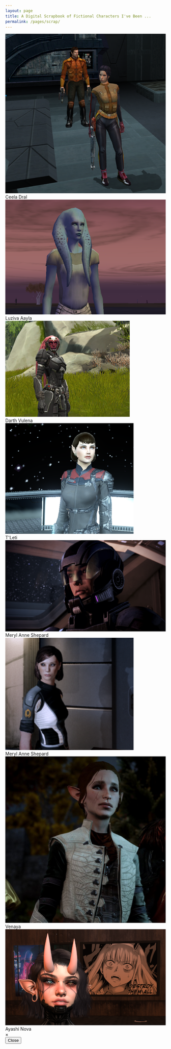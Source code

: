 ```yaml
---
layout: page
title: A Digital Scrapbook of Fictional Characters I've Been ...
permalink: /pages/scrap/
---
```

<div class="image-grid">
  <div class="image-item">
    <img src="/img/scrap/ceela_dral.png" alt="a photo of my character from Knights of the Old Republic">
    <div class="image-caption">Ceela Dral</div>
  </div>
  <div class="image-item">
    <img src="/img/scrap/Luziva_Aayla.png" alt="a photo of my character from Star Wars Galaxies">
    <div class="image-caption">Luziva Aayla</div>
  </div>
  <div class="image-item">
    <img src="/img/scrap/Darth_Vulena.png" alt="a photo of my character from Star Wars The Old Republic MMO">
    <div class="image-caption">Darth Vulena</div>
  </div>
  <div class="image-item">
    <img src="/img/scrap/TLeti.png" alt="a photo of my character from Star Trek Online">
    <div class="image-caption">T'Leti</div>
  </div>
  <div class="image-item">
    <img src="/img/scrap/Meryl_Anne_Shepard.png" alt="a photo of my character from the Mass Effect trilogy.">
    <div class="image-caption">Meryl Anne Shepard</div>
  </div>
  <div class="image-item">
    <img src="/img/scrap/Meryl_Anne_Shepard2.png" alt="another photo of my character from the Mass Effect trilogy.">
    <div class="image-caption">Meryl Anne Shepard</div>
  </div>
  <div class="image-item">
    <img src="/img/scrap/Venaya.png" alt="a photo of my character from Dragon Age Inquisition">
    <div class="image-caption">Venaya</div>
  </div>
  <div class="image-item">
    <img src="/img/scrap/Nova_SL.png" alt="a photo of my avatar from Second Life.">
    <div class="image-caption">Ayashi Nova</div>
  </div>
</div>

<div id="full-image-modal" class="full-image-modal">
  <span class="close-button">&times;</span>
  <img class="full-image" id="full-image" src="" alt="">
  <div class="full-image-caption" id="full-image-caption"></div>
  <button id="back-button">Close</button>
</div>

<script src="/assets/js/full-image.js"></script>
